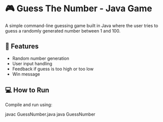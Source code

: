# 🎮 Guess The Number - Java Game

A simple command-line guessing game built in Java where the user tries to guess a randomly generated number between 1 and 100.

## 🚀 Features
- Random number generation
- User input handling
- Feedback if guess is too high or too low
- Win message

## 💻 How to Run
Compile and run using:

javac GuessNumber.java
java GuessNumber
